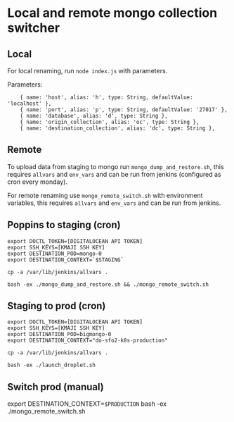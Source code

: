 # Local and remote mongo collection switcher

## Local
For local renaming, run `node index.js` with parameters.

Parameters:
```
    { name: 'host', alias: 'h', type: String, defaultValue: 'localhost' },
    { name: 'port', alias: 'p', type: String, defaultValue: '27017' },
    { name: 'database', alias: 'd', type: String },
    { name: 'origin_collection', alias: 'oc', type: String },
    { name: 'destination_collection', alias: 'dc', type: String },
```

## Remote
To upload data from staging to mongo run `mongo_dump_and_restore.sh`, this requires `allvars` and `env_vars` and can be run from jenkins (configured as cron every monday).

For remote renaming use `mongo_remote_switch.sh` with environment variables, this requires `allvars` and `env_vars` and can be run from jenkins.

## Poppins to staging (cron)
```
export DOCTL_TOKEN=[DIGITALOCEAN API TOKEN]
export SSH_KEYS=[KMAJI SSH KEY]
export DESTINATION_POD=mongo-0
export DESTINATION_CONTEXT=`$STAGING`

cp -a /var/lib/jenkins/allvars .

bash -ex ./mongo_dump_and_restore.sh && ./mongo_remote_switch.sh 
```

## Staging to prod (cron)
```
export DOCTL_TOKEN=[DIGITALOCEAN API TOKEN]
export SSH_KEYS=[KMAJI SSH KEY]
export DESTINATION_POD=bigmongo-0
export DESTINATION_CONTEXT="do-sfo2-k8s-production"

cp -a /var/lib/jenkins/allvars .

bash -ex ./launch_droplet.sh
```

## Switch prod (manual)
export DESTINATION_CONTEXT=`$PRODUCTION`
bash -ex ./mongo_remote_switch.sh 
